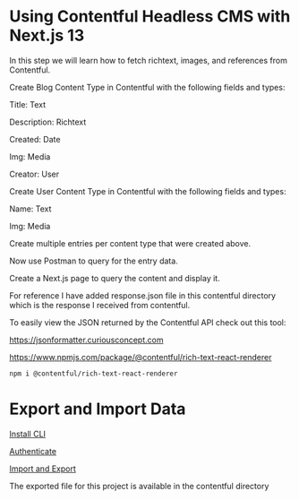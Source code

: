 # Using Contentful Headless CMS with Next.js 13

In this step we will learn how to fetch richtext, images, and references from Contentful.

Create Blog Content Type in Contentful with the following fields and types:

Title: Text

Description: Richtext

Created: Date

Img: Media

Creator: User

Create User Content Type in Contentful with the following fields and types:

Name: Text

Img: Media

Create multiple entries per content type that were created above.

Now use Postman to query for the entry data.

Create a Next.js page to query the content and display it.

For reference I have added response.json file in this contentful directory which is the response I received from contentful.

To easily view the JSON returned by the Contentful API check out this tool:

https://jsonformatter.curiousconcept.com

https://www.npmjs.com/package/@contentful/rich-text-react-renderer

    npm i @contentful/rich-text-react-renderer



# Export and Import Data

[Install CLI](https://www.contentful.com/developers/docs/tutorials/cli/installation/)

[Authenticate](https://www.contentful.com/developers/docs/tutorials/cli/authentication/)

[Import and Export](https://www.contentful.com/developers/docs/tutorials/cli/import-and-export/)

The exported file for this project is available in the contentful directory





